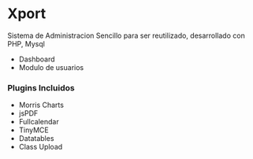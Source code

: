 # Xport
Sistema de Administracion Sencillo para ser reutilizado, desarrollado con PHP, Mysql

- Dashboard
- Modulo de usuarios

### Plugins Incluidos
- Morris Charts
- jsPDF
- Fullcalendar
- TinyMCE
- Datatables
- Class Upload
